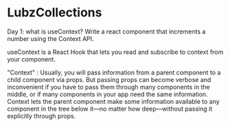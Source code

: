 # LubzCollections
Day 1: what is useContext? Write a react component that increments a number using the Context API.

useContext is a React Hook that lets you read and subscribe to context from your component.

"Context" : Usually, you will pass information from a parent component to a child component via props. But passing props can become verbose and inconvenient if you have to pass them through many components in the middle, or if many components in your app need the same information. Context lets the parent component make some information available to any component in the tree below it—no matter how deep—without passing it explicitly through props.

